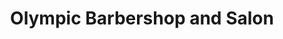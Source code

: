 ---
title: "Olympic Barbershop and Salon"
url: /winchester/olympic-barbershop-and-salon/
shop: Friseur
---
